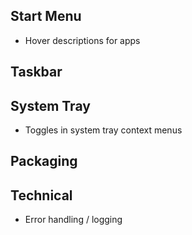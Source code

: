 Start Menu
------------
* Hover descriptions for apps

Taskbar
------------

System Tray
------------
* Toggles in system tray context menus

Packaging
-----------

Technical
------------
* Error handling / logging
